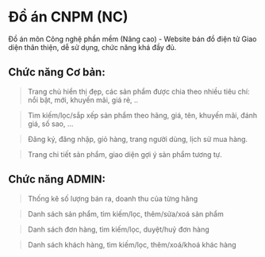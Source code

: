# Đồ án CNPM (NC)
Đồ án môn Công nghệ phần mềm (Nâng cao) - Website bán đồ điện tử
Giao diện thân thiện, dễ sử dụng, chức năng khá đầy đủ.

## Chức năng **Cơ bản**:

> Trang chủ hiển thị đẹp, các sản phẩm được chia theo nhiều tiêu chí: nổi bật, mới, khuyến mãi, giá rẻ, ..

> Tìm kiếm/lọc/sắp xếp sản phẩm theo hãng, giá, tên, khuyến mãi, đánh giá, số sao, ...

> Đăng ký, đăng nhập, giỏ hàng, trang người dùng, lịch sử mua hàng.

> Trang chi tiết sản phẩm, giao diện gợi ý sản phẩm tương tự.

## Chức năng **ADMIN**:

> Thống kê số lượng bán ra, doanh thu của từng hãng

> Danh sách sản phẩm, tìm kiếm/lọc, thêm/sửa/xoá sản phẩm

> Danh sách đơn hàng, tìm kiếm/lọc, duyệt/huỷ đơn hàng

> Danh sách khách hàng, tìm kiếm/lọc, thêm/xoá/khoá khác hàng
